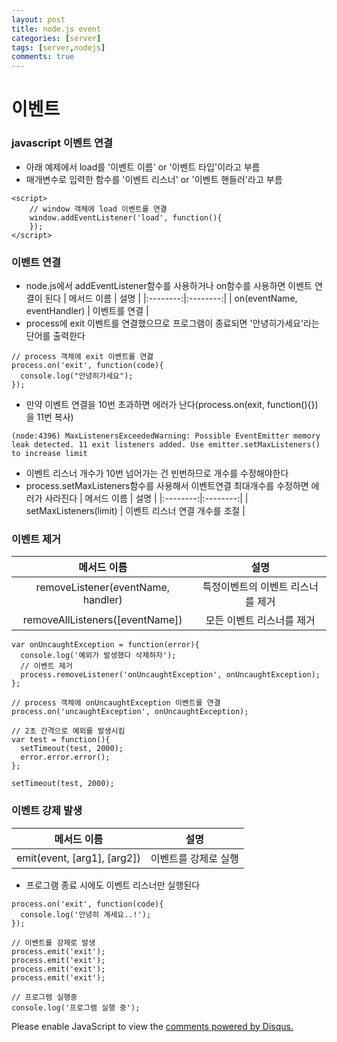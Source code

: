 ```yaml
---
layout: post
title: node.js event
categories: [server]
tags: [server,nodejs]
comments: true
---
```

# 이벤트
### javascript 이벤트 연결
- 아래 예제에서 load를 '이벤트 이름' or '이벤트 타입'이라고 부름
- 매개변수로 입력한 함수를 '이벤트 리스너' or '이벤트 핸들러'라고 부름

~~~
<script>
    // window 객체에 load 이벤트를 연결
    window.addEventListener('load', function(){
    });
</script>
~~~

### 이벤트 연결
- node.js에서 addEventListener함수를 사용하거나 on함수를 사용하면 이벤트 연결이 된다
| 메서드 이름 | 설명 |
|:--------:|:--------:|
| on(eventName, eventHandler) | 이벤트를 연결 |
- process에 exit 이벤트를 연결했으므로 프로그램이 종료되면 '안녕히가세요'라는 단어를 출력한다

~~~
// process 객체에 exit 이벤트를 연겷
process.on('exit', function(code){
  console.log("안녕히가세요");
});
~~~

- 만약 이벤트 연결을 10번 초과하면 에러가 난다(process.on(exit, function(){}) 을 11번 복사)

~~~
(node:4396) MaxListenersExceededWarning: Possible EventEmitter memory leak detected. 11 exit listeners added. Use emitter.setMaxListeners() to increase limit
~~~

- 이벤트 리스너 개수가 10번 넘어가는 건 빈번하므로 개수를 수정해야한다
- process.setMaxListeners함수를 사용해서 이벤트연결 최대개수를 수정하면 에러가 사라진다
| 메서드 이름 | 설명 |
|:--------:|:--------:|
| setMaxListeners(limit) | 이벤트 리스너 연결 개수를 조절 |

### 이벤트 제거
| 메서드 이름 | 설명 |
|:--------:|:--------:|
| removeListener(eventName, handler) | 특정이벤트의 이벤트 리스너를 제거 |
| removeAllListeners([eventName]) | 모든 이벤트 리스너를 제거 |

~~~
var onUncaughtException = function(error){
  console.log('예외가 발생했다 삭제하자');
  // 이벤트 제거
  process.removeListener('onUncaughtException', onUncaughtException);
};

// process 객체에 onUncaughtException 이벤트를 연결
process.on('uncaughtException', onUncaughtException);

// 2초 간격으로 예외를 발생시킴
var test = function(){
  setTimeout(test, 2000);
  error.error.error();
};

setTimeout(test, 2000);
~~~

### 이벤트 강제 발생
| 메서드 이름 | 설명 |
|:--------:|:--------:|
| emit(event, [arg1], [arg2]) | 이벤트를 강제로 실행 |
- 프로그램 종료 시에도 이벤트 리스너만 실행된다

~~~
process.on('exit', function(code){
  console.log('안녕히 계세요..!');
});

// 이벤트를 강제로 발생
process.emit('exit');
process.emit('exit');
process.emit('exit');
process.emit('exit');

// 프로그램 실행중
console.log('프로그램 실행 중');
~~~


<div id="disqus_thread"></div>
<script>

/**
*  RECOMMENDED CONFIGURATION VARIA*BLES: EDIT AND UNCOMMENT THE SECTION BELOW TO INSERT DYNAMIC VALUES FROM YOUR PLATFORM OR CMS.
*  LEARN WHY DEFINING THESE VARIABLES IS IMPORTANT: https://disqus.com/admin/universalcode/#configuration-variables*/
/*
var disqus_config = function () {
this.page.url = PAGE_URL;  // Replace PAGE_URL with your page's canonical URL variable
this.page.identifier = PAGE_IDENTIFIER; // Replace PAGE_IDENTIFIER with your page's unique identifier variable
};
*/
(function() { // DON'T EDIT BELOW THIS LINE
var d = document, s = d.createElement('script');
s.src = 'https://parkwonhui.disqus.com/embed.js';
s.setAttribute('data-timestamp', +new Date());
(d.head || d.body).appendChild(s);
})();
</script>
<noscript>Please enable JavaScript to view the <a href="https://disqus.com/?ref_noscript">comments powered by Disqus.</a></noscript>
                            
